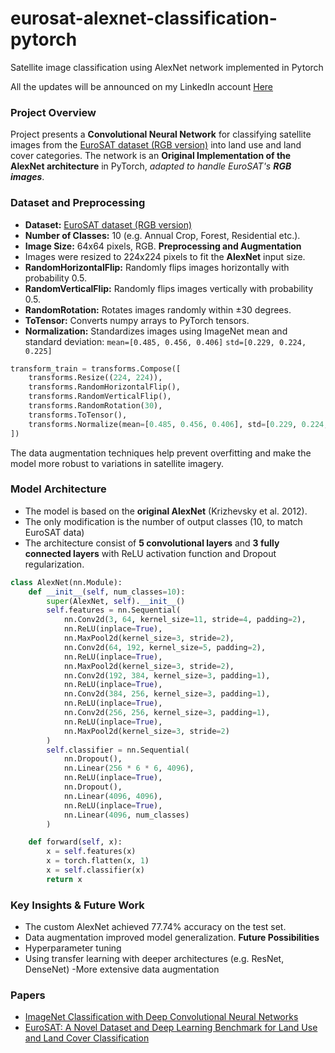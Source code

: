 # eurosat-alexnet-classification-pytorch
Satellite image classification using AlexNet network implemented in Pytorch

All the updates will be announced on my LinkedIn account [Here](https://www.linkedin.com/in/kacper-litwi%C5%84czyk-0714ab350/)

### Project Overview
Project presents a **Convolutional Neural Network** for classifying satellite images from the [EuroSAT dataset (RGB version)](https://zenodo.org/records/7711810/files/EuroSAT_RGB.zip?download=1) into land use and land cover categories. The network is an **Original Implementation of the AlexNet architecture** in PyTorch, *adapted to handle EuroSAT's **RGB images***.
### Dataset and Preprocessing
- **Dataset:** [EuroSAT dataset (RGB version)](https://zenodo.org/records/7711810#.ZAm3k-zMKEA)
- **Number of Classes:** 10 (e.g. Annual Crop, Forest, Residential etc.).
- **Image Size:** 64x64 pixels, RGB.
**Preprocessing and Augmentation**
- Images were resized to 224x224 pixels to fit the **AlexNet** input size.
- **RandomHorizontalFlip:** Randomly flips images horizontally with probability 0.5.
- **RandomVerticalFlip:** Randomly flips images vertically with probability 0.5.
- **RandomRotation:** Rotates images randomly within ±30 degrees.
- **ToTensor:** Converts numpy arrays to PyTorch tensors.
- **Normalization:** Standardizes images using ImageNet mean and standard deviation:
`mean=[0.485, 0.456, 0.406]`
`std=[0.229, 0.224, 0.225]`

```python
transform_train = transforms.Compose([
    transforms.Resize((224, 224)),
    transforms.RandomHorizontalFlip(),
    transforms.RandomVerticalFlip(),
    transforms.RandomRotation(30),
    transforms.ToTensor(),
    transforms.Normalize(mean=[0.485, 0.456, 0.406], std=[0.229, 0.224, 0.225])
])
```
The data augmentation techniques help prevent overfitting and make the model more robust to variations in satellite imagery.
### Model Architecture
- The model is based on the **original AlexNet** (Krizhevsky et al. 2012).
- The only modification is the number of output classes (10, to match EuroSAT data)
- The architecture consist of **5 convolutional layers** and **3 fully connected layers** with ReLU activation function and Dropout regularization.

```python
class AlexNet(nn.Module):
    def __init__(self, num_classes=10):
        super(AlexNet, self).__init__()
        self.features = nn.Sequential(
            nn.Conv2d(3, 64, kernel_size=11, stride=4, padding=2),
            nn.ReLU(inplace=True),
            nn.MaxPool2d(kernel_size=3, stride=2),
            nn.Conv2d(64, 192, kernel_size=5, padding=2),
            nn.ReLU(inplace=True),
            nn.MaxPool2d(kernel_size=3, stride=2),
            nn.Conv2d(192, 384, kernel_size=3, padding=1),
            nn.ReLU(inplace=True),
            nn.Conv2d(384, 256, kernel_size=3, padding=1),
            nn.ReLU(inplace=True),
            nn.Conv2d(256, 256, kernel_size=3, padding=1),
            nn.ReLU(inplace=True),
            nn.MaxPool2d(kernel_size=3, stride=2)
        )
        self.classifier = nn.Sequential(
            nn.Dropout(),
            nn.Linear(256 * 6 * 6, 4096),
            nn.ReLU(inplace=True),
            nn.Dropout(),
            nn.Linear(4096, 4096),
            nn.ReLU(inplace=True),
            nn.Linear(4096, num_classes)
        )

    def forward(self, x):
        x = self.features(x)
        x = torch.flatten(x, 1)
        x = self.classifier(x)
        return x
```
### Key Insights & Future Work
- The custom AlexNet achieved 77.74% accuracy on the test set.
- Data augmentation improved model generalization.
**Future Possibilities**
- Hyperparameter tuning
- Using transfer learning with deeper architectures (e.g. ResNet, DenseNet)
-More extensive data augmentation
### Papers
- [ImageNet Classification with Deep Convolutional Neural Networks](https://www.researchgate.net/publication/267960550_ImageNet_Classification_with_Deep_Convolutional_Neural_Networks)
- [EuroSAT: A Novel Dataset and Deep Learning Benchmark for Land Use and Land Cover Classification](https://ieeexplore.ieee.org/document/8519248)
